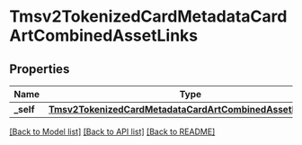 # Tmsv2TokenizedCardMetadataCardArtCombinedAssetLinks

## Properties
Name | Type | Description | Notes
------------ | ------------- | ------------- | -------------
**_self** | [**Tmsv2TokenizedCardMetadataCardArtCombinedAssetLinksSelf**](Tmsv2TokenizedCardMetadataCardArtCombinedAssetLinksSelf.md) |  | [optional] 

[[Back to Model list]](../README.md#documentation-for-models) [[Back to API list]](../README.md#documentation-for-api-endpoints) [[Back to README]](../README.md)


